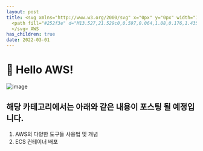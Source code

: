 ```yaml
---
layout: post
title: <svg xmlns="http://www.w3.org/2000/svg" x="0px" y="0px" width="100" height="100" viewBox="0 0 48 48">
  <path fill="#252f3e" d="M13.527,21.529c0,0.597,0.064,1.08,0.176,1.435c0.128,0.355,0.287,0.742,0.511,1.161 c0.08,0.129,0.112,0.258,0.112,0.371c0,0.161-0.096,0.322-0.303,0.484l-1.006,0.677c-0.144,0.097-0.287,0.145-0.415,0.145 c-0.16,0-0.319-0.081-0.479-0.226c-0.224-0.242-0.415-0.5-0.575-0.758c-0.16-0.274-0.319-0.58-0.495-0.951 c-1.245,1.483-2.81,2.225-4.694,2.225c-1.341,0-2.411-0.387-3.193-1.161s-1.181-1.806-1.181-3.096c0-1.37,0.479-2.483,1.453-3.321 s2.267-1.258,3.911-1.258c0.543,0,1.102,0.048,1.692,0.129s1.197,0.21,1.836,0.355v-1.177c0-1.225-0.255-2.08-0.75-2.58 c-0.511-0.5-1.373-0.742-2.602-0.742c-0.559,0-1.133,0.064-1.724,0.21c-0.591,0.145-1.165,0.322-1.724,0.548 c-0.255,0.113-0.447,0.177-0.559,0.21c-0.112,0.032-0.192,0.048-0.255,0.048c-0.224,0-0.335-0.161-0.335-0.5v-0.79 c0-0.258,0.032-0.451,0.112-0.564c0.08-0.113,0.224-0.226,0.447-0.339c0.559-0.29,1.229-0.532,2.012-0.726 c0.782-0.21,1.612-0.306,2.49-0.306c1.9,0,3.289,0.435,4.183,1.306c0.878,0.871,1.325,2.193,1.325,3.966v5.224H13.527z M7.045,23.979c0.527,0,1.07-0.097,1.644-0.29c0.575-0.193,1.086-0.548,1.517-1.032c0.255-0.306,0.447-0.645,0.543-1.032 c0.096-0.387,0.16-0.855,0.16-1.403v-0.677c-0.463-0.113-0.958-0.21-1.469-0.274c-0.511-0.064-1.006-0.097-1.501-0.097 c-1.07,0-1.852,0.21-2.379,0.645s-0.782,1.048-0.782,1.854c0,0.758,0.192,1.322,0.591,1.709 C5.752,23.786,6.311,23.979,7.045,23.979z M19.865,25.721c-0.287,0-0.479-0.048-0.607-0.161c-0.128-0.097-0.239-0.322-0.335-0.629 l-3.752-12.463c-0.096-0.322-0.144-0.532-0.144-0.645c0-0.258,0.128-0.403,0.383-0.403h1.565c0.303,0,0.511,0.048,0.623,0.161 c0.128,0.097,0.223,0.322,0.319,0.629l2.682,10.674l2.49-10.674c0.08-0.322,0.176-0.532,0.303-0.629 c0.128-0.097,0.351-0.161,0.639-0.161h1.277c0.303,0,0.511,0.048,0.639,0.161c0.128,0.097,0.239,0.322,0.303,0.629l2.522,10.803 l2.762-10.803c0.096-0.322,0.208-0.532,0.319-0.629c0.128-0.097,0.335-0.161,0.623-0.161h1.485c0.255,0,0.399,0.129,0.399,0.403 c0,0.081-0.016,0.161-0.032,0.258s-0.048,0.226-0.112,0.403l-3.847,12.463c-0.096,0.322-0.208,0.532-0.335,0.629 s-0.335,0.161-0.607,0.161h-1.373c-0.303,0-0.511-0.048-0.639-0.161c-0.128-0.113-0.239-0.322-0.303-0.645l-2.474-10.4 L22.18,24.915c-0.08,0.322-0.176,0.532-0.303,0.645c-0.128,0.113-0.351,0.161-0.639,0.161H19.865z M40.379,26.156 c-0.83,0-1.66-0.097-2.458-0.29c-0.798-0.193-1.421-0.403-1.836-0.645c-0.255-0.145-0.431-0.306-0.495-0.451 c-0.064-0.145-0.096-0.306-0.096-0.451v-0.822c0-0.339,0.128-0.5,0.367-0.5c0.096,0,0.192,0.016,0.287,0.048 c0.096,0.032,0.239,0.097,0.399,0.161c0.543,0.242,1.133,0.435,1.756,0.564c0.639,0.129,1.261,0.193,1.9,0.193 c1.006,0,1.788-0.177,2.331-0.532c0.543-0.355,0.83-0.871,0.83-1.532c0-0.451-0.144-0.822-0.431-1.129 c-0.287-0.306-0.83-0.58-1.612-0.838l-2.315-0.726c-1.165-0.371-2.027-0.919-2.554-1.645c-0.527-0.709-0.798-1.499-0.798-2.338 c0-0.677,0.144-1.274,0.431-1.79s0.671-0.967,1.149-1.322c0.479-0.371,1.022-0.645,1.66-0.838C39.533,11.081,40.203,11,40.906,11 c0.351,0,0.718,0.016,1.07,0.064c0.367,0.048,0.702,0.113,1.038,0.177c0.319,0.081,0.623,0.161,0.91,0.258s0.511,0.193,0.671,0.29 c0.224,0.129,0.383,0.258,0.479,0.403c0.096,0.129,0.144,0.306,0.144,0.532v0.758c0,0.339-0.128,0.516-0.367,0.516 c-0.128,0-0.335-0.064-0.607-0.193c-0.91-0.419-1.932-0.629-3.065-0.629c-0.91,0-1.628,0.145-2.123,0.451 c-0.495,0.306-0.75,0.774-0.75,1.435c0,0.451,0.16,0.838,0.479,1.145c0.319,0.306,0.91,0.613,1.756,0.887l2.267,0.726 c1.149,0.371,1.98,0.887,2.474,1.548s0.734,1.419,0.734,2.257c0,0.693-0.144,1.322-0.415,1.87 c-0.287,0.548-0.671,1.032-1.165,1.419c-0.495,0.403-1.086,0.693-1.772,0.903C41.943,26.043,41.193,26.156,40.379,26.156z"></path><path fill="#f90" d="M43.396,33.992c-5.252,3.918-12.883,5.998-19.445,5.998c-9.195,0-17.481-3.434-23.739-9.142 c-0.495-0.451-0.048-1.064,0.543-0.709c6.769,3.966,15.118,6.369,23.755,6.369c5.827,0,12.229-1.225,18.119-3.741 C43.508,32.364,44.258,33.347,43.396,33.992z M45.583,31.477c-0.671-0.871-4.438-0.419-6.146-0.21 c-0.511,0.064-0.591-0.387-0.128-0.726c3.001-2.128,7.934-1.516,8.509-0.806c0.575,0.726-0.16,5.708-2.969,8.094 c-0.431,0.371-0.846,0.177-0.655-0.306C44.833,35.927,46.254,32.331,45.583,31.477z"></path>
  </svg> AWS
has_children: true
date: 2022-03-01
---
```

# 👋 Hello AWS!
![image](https://user-images.githubusercontent.com/59782504/222077512-b5e979cf-8271-463b-99f9-bad235522b81.png)

## 해당 카테고리에서는 아래와 같은 내용이 포스팅 될 예정입니다.
1. AWS의 다양한 도구들 사용법 및 개념
2. ECS 컨테이너 배포
